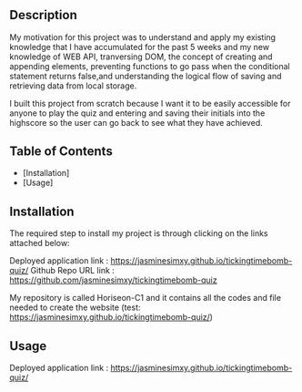 # <TickingTimeBomb-Quiz>

## Description

My motivation for this project was to understand and apply my existing knowledge that I have accumulated for the past 5 weeks and my new knowledge of WEB API, tranversing DOM, the concept of creating and appending elements, preventing functions to go pass when the conditional statement returns false,and understanding the logical flow of saving and retrieving data from local storage.

I built this project from scratch because I want it to be easily accessible for anyone to play the quiz and entering and saving their initials into the highscore so the user can go back to see what they have achieved.
## Table of Contents 

- [Installation]
- [Usage]

## Installation


The required step to install my project is through clicking on the links attached below:

Deployed application link : https://jasminesimxy.github.io/tickingtimebomb-quiz/
Github Repo URL link : https://github.com/jasminesimxy/tickingtimebomb-quiz

My repository is called Horiseon-C1 and it contains all the codes and file needed to create the website (test: https://jasminesimxy.github.io/tickingtimebomb-quiz/)

## Usage


Deployed application link : https://jasminesimxy.github.io/tickingtimebomb-quiz/

